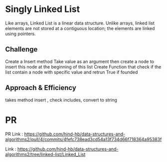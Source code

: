 # Singly Linked List
Like arrays, Linked List is a linear data structure. Unlike arrays, linked list elements are not stored at a contiguous location; the elements are linked using pointers. 

## Challenge
 Create a Insert method Take value as an argument then create a node to insert this node at the beginning of this list Create Function that check if the list contain a node with specific value and retrun True if founded 

## Approach & Efficiency
  takes method insert , check includes, convert to string 


# PR
 PR Link : https://github.com/hind-hb/data-structures-and-algorithms2/pull/4/commits/4fefc738ead3cd54a13f734d66f718364a95383f
 
 Link  : https://github.com/hind-hb/data-structures-and-algorithms2/tree/linked-list/Linked_List
  
